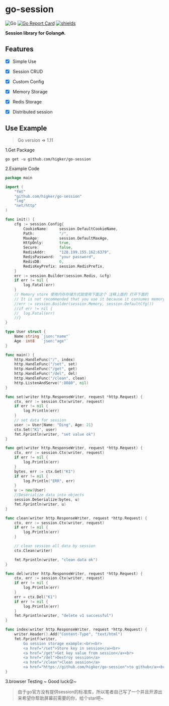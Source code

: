 # go-session
 ![Go](https://github.com/airplayx/gormat/workflows/Go/badge.svg)
 [![Go Report Card](https://goreportcard.com/badge/github.com/airplayx/gormat)](https://goreportcard.com/report/github.com/higker/go-session)
 [![shields](https://img.shields.io/github/v/release/higker/go-session.svg)](https://github.com/higker/go-session/releases)
 
**Session library for Golang🔥.**


## Features

- [x] Simple Use
- [x] Session CRUD
- [x] Custom Config
- [x] Memory Storage
- [x] Redis Storage
- [x] Distributed session


## Use Example

> Go version => 1.11

1.Get Package

 `go get -u github.com/higker/go-session`
 
2.Example Code

```go
package main

import (
	"fmt"
	"github.com/higker/go-session"
	"log"
	"net/http"
)

func init() {
	cfg := session.Config{
		CookieName:     session.DefaultCookieName,
		Path:           "/",
		MaxAge:         session.DefaultMaxAge,
		HttpOnly:       true,
		Secure:         false,
		RedisAddr:      "128.199.155.162:6379",
		RedisPassword:  "your password",
		RedisDB:        0,
		RedisKeyPrefix: session.RedisPrefix,
	}
	err := session.Builder(session.Redis, &cfg)
	if err != nil {
		log.Fatal(err)
	}
	// Memory store 使用内存存储方式就使用下面这个 注释上面的 打开下面的
	// It is not recommended that you use it because it consumes memory
	//err := session.Builder(session.Memory, session.DefaultCfg())
	//if err != nil {
	//	log.Fatal(err)
	//}
}

type User struct {
	Name string `json:"name"`
	Age  int8   `json:"age"`
}

func main() {
	http.HandleFunc("/", index)
	http.HandleFunc("/set", set)
	http.HandleFunc("/get", get)
	http.HandleFunc("/del", del)
	http.HandleFunc("/clean", clean)
	http.ListenAndServe(":8080", nil)
}

func set(writer http.ResponseWriter, request *http.Request) {
	ctx, err := session.Ctx(writer, request)
	if err != nil {
		log.Println(err)
	}
	// set data for session
	user := User{Name: "Ding", Age: 21}
	ctx.Set("K1", user)
	fmt.Fprintln(writer, "set value ok")
}

func get(writer http.ResponseWriter, request *http.Request) {
	ctx, err := session.Ctx(writer, request)
	if err != nil {
		log.Println(err)
	}
	bytes, err := ctx.Get("K1")
	if err != nil {
		log.Println("ERR", err)
	}
	u := new(User)
	//Deserialize data into objects
	session.DeSerialize(bytes, u)
	fmt.Fprintln(writer, u)
}

func clean(writer http.ResponseWriter, request *http.Request) {
	ctx, err := session.Ctx(writer, request)
	if err != nil {
		log.Println(err)
	}

	// clean session all data by session
	ctx.Clean(writer)

	fmt.Fprintln(writer, "clean data ok")
}

func del(writer http.ResponseWriter, request *http.Request) {
	ctx, err := session.Ctx(writer, request)
	if err != nil {
		log.Println(err)
	}
	err = ctx.Del("K1")
	if err != nil {
		log.Println(err)
	}
	fmt.Fprintln(writer, "delete v1 successful")
}

func index(writer http.ResponseWriter, request *http.Request) {
	writer.Header().Add("Content-Type", "text/html")
	fmt.Fprintf(writer, `
        Go session storage example:<br><br>
        <a href="/set">Store key in session</a><br>
        <a href="/get">Get key value from session</a><br>
        <a href="/del">Destroy session</a>
		<a href="/clean">Clean session</a>
		<a href="https://github.com/higker/go-session">to github</a><br>`)
}

 ```
3.browser Testing ~  Good luck😜~
 > 由于go官方没有提供session的标准库，所以笔者自己写了一个并且开源出来希望你帮助屏幕前需要的你，给个star吧~
